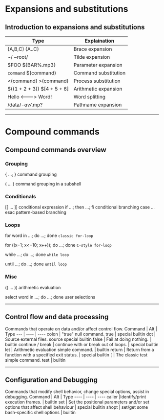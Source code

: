 # Expansions and substitutions

## Introduction to expansions and substitutions

Type | Explaination
--- | ----
{A,B,C} {A..C} | Brace expansion
~/ ~root/ | Tilde expansion
$FOO ${BAR%.mp3} | Parameter expansion
`command` $(command) |  Command substitution
<(command) >(command) | Process substitution
$((1 + 2 + 3)) $[4 + 5 + 6] | Arithmetic expansion
Hello <---> Word! | Word splitting
/data/*-av/*.mp? |Pathname expansion

---

# Compound commands

## Compound commands overview

### Grouping

{ …; }	command grouping

( … )	command grouping in a subshell

### Conditionals

[[ ... ]]   conditional expression
if …; then …; fi    conditional branching
case … esac pattern-based branching

### Loops

for word in …; do …; done   `classic for-loop`

for ((x=1; x<=10; x++)); do ...; done   `C-style for-loop`

while …; do …; done     `while loop`

until …; do …; done     `until loop`

### Misc

(( ... ))   arithmetic evaluation

select word in …; do …; done    user selections

---

## Control flow and data processing
Commands that operate on data and/or affect control flow. 
Command |	Alt | Type
--- | ---- | ----
colon |	"true" null command. 	true |	special builtin
dot |	Source external files. 	source 	special builtin
false |	Fail at doing nothing. 	|	builtin
continue / break |	continue with or break out of loops. | special builtin
let |	Arithmetic evaluation simple command. | builtin
return |	Return from a function with a specified exit status. | special builtin
[ |	The classic test simple command.  	test |	builtin

---

## Configuration and Debugging

Commands that modify shell behavior, change special options, assist in debugging. 
Command | Alt |	Type
---- | ---- | ----
caller	|Identify/print execution frames. | builtin
set	| Set the positional parameters and/or set options that affect shell behaviour	| 	special builtin
shopt |	set/get some bash-specific shell options | builtin 

